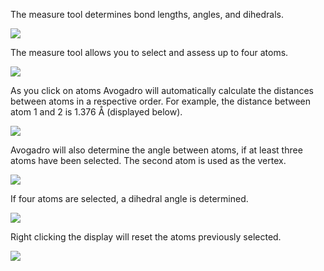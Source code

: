 ---
---

The measure tool determines bond lengths, angles, and dihedrals.

![][1]

[1]: ../images/8-measure-tool/0b676e91-6deb-4eaa-8b5f-46774243643b.png

The measure tool allows you to select and assess up to four atoms. 

![][2]

[2]: ../images/8-measure-tool/f0834455-f16b-4392-8ff4-5bf434c1dd63.png

As you click on atoms Avogadro will automatically calculate the distances between atoms in a respective order. For example, the distance between atom 1 and 2 is 1.376 Å (displayed below). 

![][3]

[3]: ../images/8-measure-tool/6adb2241-2518-4a8e-a015-cbb087d4b0f1.png

Avogadro will also determine the angle between atoms, if at least three atoms have been selected. The second atom is used as the vertex. 

![][4]

[4]: ../images/8-measure-tool/6adb2241-2518-4a8e-a015-cbb087d4b0f1-1.png

If four atoms are selected, a dihedral angle is determined.

![][5]

[5]: ../images/8-measure-tool/6adb2241-2518-4a8e-a015-cbb087d4b0f1-2.png

Right clicking the display will reset the atoms previously selected.

![][6]

[6]: ../images/8-measure-tool/79085e4b-2688-40b5-a07c-57b0f58f87a6.png
